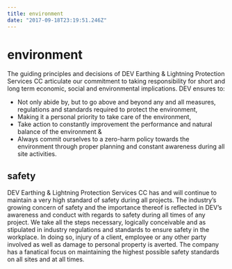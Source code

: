 ```yaml
---
title: environment
date: "2017-09-18T23:19:51.246Z"
---
```



# environment

The guiding principles and decisions of DEV Earthing & Lightning Protection Services CC articulate our commitment to taking responsibility for short and long term economic, social and environmental implications.
DEV ensures to:
- Not only abide by, but to go above and beyond any and all measures, regulations and standards required to protect the environment,
- Making it a personal priority to take care of the environment,
- Take action to constantly improvement the performance and natural balance of the environment &
- Always commit ourselves to a zero-harm policy towards the environment through proper planning and constant awareness during all site activities.

## safety

DEV Earthing & Lightning Protection Services CC has and will continue to maintain a very high standard of safety during all projects.
The industry’s growing concern of safety and the importance thereof is reflected in DEV’s awareness and conduct with regards to safety during all times of any project.
We take all the steps necessary, logically conceivable and as stipulated in industry regulations and standards to ensure safety in the workplace. In doing so, injury of a client, employee or any other party involved as well as damage to personal property is averted.
The company has a fanatical focus on maintaining the highest possible safety standards on all sites and at all times.
